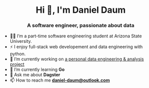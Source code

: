 <h1 align="center">Hi 👋, I'm Daniel Daum</h1>
<h3 align="center">A software engineer, passionate about data</h3>

- 👨‍💻 I’m a part-time software engineering student at Arizona State University.
- ⚡ I enjoy full-stack web developement and data engineering with python.
- 🔭 I’m currently working on [a personal data engineering & analysis project](https://github.com/daniel-daum/data_pipelines)
- 🌱 I’m currently learning **Go**
- 💬 Ask me about **Dagster**
- 📫 How to reach me **daniel-daum@outlook.com**
